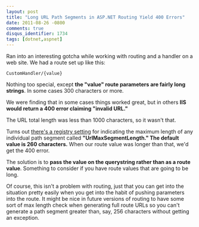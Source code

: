 ```yaml
---
layout: post
title: "Long URL Path Segments in ASP.NET Routing Yield 400 Errors"
date: 2011-08-26 -0800
comments: true
disqus_identifier: 1734
tags: [dotnet,aspnet]
---
```

Ran into an interesting gotcha while working with routing and a handler
on a web site. We had a route set up like this:

`CustomHandler/{value}`

Nothing too special, except **the "value" route parameters are fairly
long strings**. In some cases 300 characters or more.

We were finding that in some cases things worked great, but in others
**IIS would return a 400 error claiming "invalid URL."**

The URL total length was less than 1000 characters, so it wasn't that.

Turns out [there's a registry
setting](http://support.microsoft.com/kb/820129) for indicating the
maximum length of any individual path segment called
**"UrlMaxSegmentLength." The default value is 260 characters.** When our
route value was longer than that, we'd get the 400 error.

The solution is to **pass the value on the querystring rather than as a
route value**. Something to consider if you have route values that are
going to be long.

Of course, this isn't a problem with routing, just that you can get into
the situation pretty easily when you get into the habit of pushing
parameters into the route. It might be nice in future versions of
routing to have some sort of max length check when generating full route
URLs so you can't generate a path segment greater than, say, 256
characters without getting an exception.
